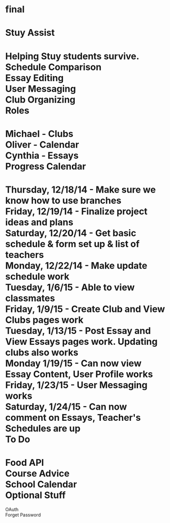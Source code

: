 final
=====
Stuy Assist  
=====
Helping Stuy students survive.  
Schedule Comparison  
Essay Editing  
User Messaging  
Club Organizing  
Roles
=====
Michael - Clubs  
Oliver - Calendar  
Cynthia - Essays  
Progress Calendar
=====
Thursday, 12/18/14 - Make sure we know how to use branches  
Friday, 12/19/14 - Finalize project ideas and plans  
Saturday, 12/20/14 - Get basic schedule & form set up & list of teachers  
Monday, 12/22/14 - Make update schedule work  
Tuesday, 1/6/15 - Able to view classmates  
Friday, 1/9/15 - Create Club and View Clubs pages work  
Tuesday, 1/13/15 - Post Essay and View Essays pages work. Updating clubs also works  
Monday 1/19/15 - Can now view Essay Content, User Profile works  
Friday, 1/23/15 - User Messaging works  
Saturday, 1/24/15 - Can now comment on Essays, Teacher's Schedules are up  
To Do
=====
Food API  
Course Advice  
School Calendar  
Optional Stuff
=====
OAuth  
Forget Password  
